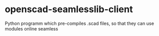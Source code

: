 openscad-seamlesslib-client
===========================

Python programm which pre-compiles .scad files, so that they can use modules online seamless
